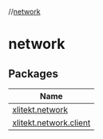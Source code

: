 //[network](index.md)

# network

## Packages

| Name |
|---|
| [xlitekt.network](network/xlitekt.network/index.md) |
| [xlitekt.network.client](network/xlitekt.network.client/index.md) |
